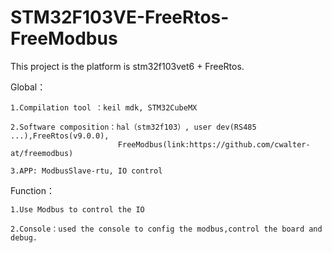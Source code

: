 # STM32F103VE-FreeRtos-FreeModbus
This project is the platform is stm32f103vet6 + FreeRtos.

Global：

	1.Compilation tool ：keil mdk, STM32CubeMX

	2.Software composition：hal（stm32f103）, user dev(RS485 ...),FreeRtos(v9.0.0), 
	                        FreeModbus(link:https://github.com/cwalter-at/freemodbus)

	3.APP: ModbusSlave-rtu, IO control

Function：

	1.Use Modbus to control the IO

	2.Console：used the console to config the modbus,control the board and debug.
